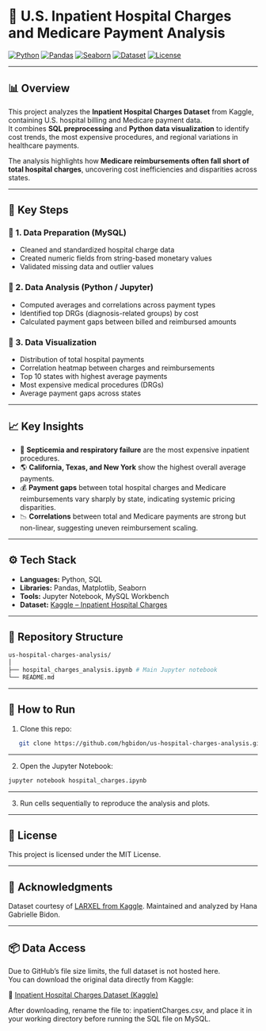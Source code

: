 # 🏥 U.S. Inpatient Hospital Charges and Medicare Payment Analysis

[![Python](https://img.shields.io/badge/Python-3.10+-blue?logo=python)](https://www.python.org/)
[![Pandas](https://img.shields.io/badge/Pandas-EDA-lightgrey?logo=pandas)](https://pandas.pydata.org/)
[![Seaborn](https://img.shields.io/badge/Visualization-Seaborn-orange?logo=plotly)](https://seaborn.pydata.org/)
[![Dataset](https://img.shields.io/badge/Dataset-Kaggle-blue?logo=kaggle)](https://www.kaggle.com/datasets/speedoheck/inpatient-hospital-charges)
[![License](https://img.shields.io/badge/License-MIT-green.svg)](LICENSE)

---

## 📊 Overview
This project analyzes the **Inpatient Hospital Charges Dataset** from Kaggle, containing U.S. hospital billing and Medicare payment data.  
It combines **SQL preprocessing** and **Python data visualization** to identify cost trends, the most expensive procedures, and regional variations in healthcare payments.

The analysis highlights how **Medicare reimbursements often fall short of total hospital charges**, uncovering cost inefficiencies and disparities across states.

---

## 🧩 Key Steps
### 🧮 1. Data Preparation (MySQL)
- Cleaned and standardized hospital charge data  
- Created numeric fields from string-based monetary values  
- Validated missing data and outlier values

### 🐍 2. Data Analysis (Python / Jupyter)
- Computed averages and correlations across payment types  
- Identified top DRGs (diagnosis-related groups) by cost  
- Calculated payment gaps between billed and reimbursed amounts  

### 🎨 3. Data Visualization
- Distribution of total hospital payments  
- Correlation heatmap between charges and reimbursements  
- Top 10 states with highest average payments  
- Most expensive medical procedures (DRGs)  
- Average payment gaps across states  

---

## 📈 Key Insights
- 🏥 **Septicemia and respiratory failure** are the most expensive inpatient procedures.  
- 🌎 **California, Texas, and New York** show the highest overall average payments.  
- 💰 **Payment gaps** between total hospital charges and Medicare reimbursements vary sharply by state, indicating systemic pricing disparities.  
- 📉 **Correlations** between total and Medicare payments are strong but non-linear, suggesting uneven reimbursement scaling.

---

## ⚙️ Tech Stack
- **Languages:** Python, SQL  
- **Libraries:** Pandas, Matplotlib, Seaborn  
- **Tools:** Jupyter Notebook, MySQL Workbench  
- **Dataset:** [Kaggle – Inpatient Hospital Charges](https://www.kaggle.com/datasets/speedoheck/inpatient-hospital-charges)

---

## 📂 Repository Structure
```bash
us-hospital-charges-analysis/
│
├── hospital_charges_analysis.ipynb # Main Jupyter notebook
└── README.md
```

---

## 🚀 How to Run
1. Clone this repo:
```bash
   git clone https://github.com/hgbidon/us-hospital-charges-analysis.git
```
---

2. Open the Jupyter Notebook:
```bash
jupyter notebook hospital_charges.ipynb
```
---

3. Run cells sequentially to reproduce the analysis and plots.

---

## 🧾 License
This project is licensed under the MIT License.

---

## 🙌 Acknowledgments
Dataset courtesy of [LARXEL from Kaggle](https://www.kaggle.com/datasets/speedoheck/inpatient-hospital-charges?utm_source=chatgpt.com).
Maintained and analyzed by Hana Gabrielle Bidon.

---

## 📦 Data Access

Due to GitHub’s file size limits, the full dataset is not hosted here.  
You can download the original data directly from Kaggle:

📂 [Inpatient Hospital Charges Dataset (Kaggle)](https://www.kaggle.com/datasets/speedoheck/inpatient-hospital-charges)

After downloading, rename the file to: inpatientCharges.csv, and place it in your working directory before running the SQL file on MySQL.
